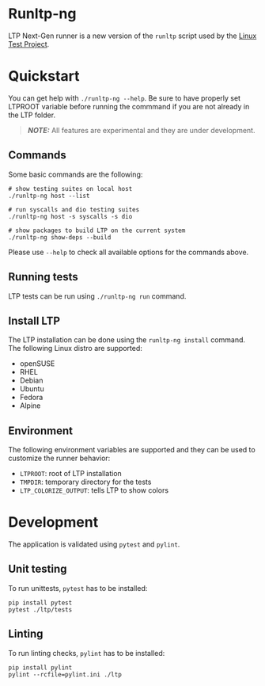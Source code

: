 Runltp-ng
=========

LTP Next-Gen runner is a new version of the `runltp` script used by the
[Linux Test Project](https://github.com/linux-test-project/ltp).

Quickstart
==========

You can get help with `./runltp-ng --help`.
Be sure to have properly set LTPROOT variable before running the commmand if you
are not already in the LTP folder.

> **_NOTE:_**  All features are experimental and they are under development.

Commands
--------

Some basic commands are the following:

    # show testing suites on local host
    ./runltp-ng host --list

    # run syscalls and dio testing suites
    ./runltp-ng host -s syscalls -s dio

    # show packages to build LTP on the current system
    ./runltp-ng show-deps --build

Please use `--help` to check all available options for the commands above.

Running tests
-------------

LTP tests can be run using `./runltp-ng run` command.

Install LTP
-----------

The LTP installation can be done using the `runltp-ng install` command.
The following Linux distro are supported:

- openSUSE
- RHEL
- Debian
- Ubuntu
- Fedora
- Alpine

Environment
-----------

The following environment variables are supported and they can be used to
customize the runner behavior:

- `LTPROOT`: root of LTP installation
- `TMPDIR`: temporary directory for the tests
- `LTP_COLORIZE_OUTPUT`: tells LTP to show colors

Development
===========

The application is validated using `pytest` and `pylint`.

Unit testing
------------

To run unittests, `pytest` has to be installed:

    pip install pytest
    pytest ./ltp/tests

Linting
-------

To run linting checks, `pylint` has to be installed:

    pip install pylint
    pylint --rcfile=pylint.ini ./ltp
